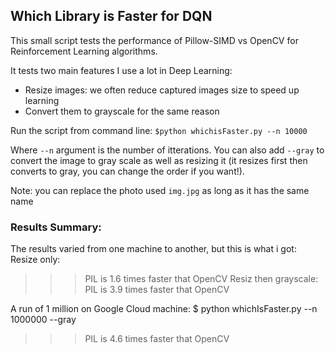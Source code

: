 ## Which Library is Faster for DQN

This small script tests the performance of Pillow-SIMD vs OpenCV for Reinforcement Learning algorithms.

It tests two main features I use a lot in Deep Learning:   
* Resize images: we often reduce captured images size to speed up learning
* Convert them to grayscale for the same reason

Run the script from command line:
`$python whichisFaster.py --n 10000`

Where `--n` argument is the number of itterations. You can also add `--gray` to convert the image to gray scale as well as resizing it (it resizes first then converts to gray, you can change the order if you want!). 

Note: you can replace the photo used `img.jpg` as long as it has the same name

### Results Summary:
The results varied from one machine to another, but this is what i got:
Resize only:
>>> PIL is 1.6 times faster that OpenCV
Resiz then grayscale:
>>> PIL is 3.9 times faster that OpenCV

A run of 1 million on Google Cloud machine:
$ python whichIsFaster.py --n 1000000 --gray
>>>PIL is 4.6 times faster that OpenCV